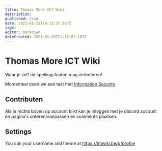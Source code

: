 ```yaml
---
title: Thomas More ICT Wiki
description: 
published: true
date: 2021-01-21T14:13:37.977Z
tags: 
editor: markdown
dateCreated: 2021-01-20T21:12:05.187Z
---
```


# Thomas More ICT Wiki

Waar je zelf de spellingsfouten mag verbeteren!

Momenteel doen we een test met [Information Security](/Information_Security/home)

## Contributen

Als je rechts boven op account klikt kan je inloggen met je discord account en pagina's crëeren/aanpassen en comments plaatsen.

## Settings
You can your username and theme at https://tmwiki.be/p/profile